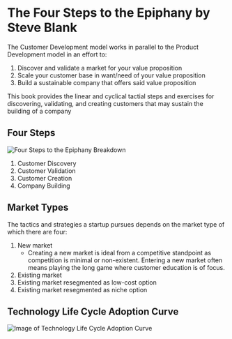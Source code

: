 # The Four Steps to the Epiphany by Steve Blank

The Customer Development model works in parallel to the Product Development model in an effort to:
1. Discover and validate a market for your value proposition
2. Scale your customer base in want/need of your value proposition
3. Build a sustainable company that offers said value proposition

This book provides the linear and cyclical tactial steps and exercises for discovering, validating, and creating customers that may sustain the building of a company

## Four Steps
![Four Steps to the Epiphany Breakdown](https://cdn-images-1.medium.com/max/1600/1*wWrwJrlKM2T8z1nQjeQ39Q.png)
1. Customer Discovery
2. Customer Validation
3. Customer Creation
4. Company Building

## Market Types
The tactics and strategies a startup pursues depends on the market type of which there are four:
1. New market
    - Creating a new market is ideal from a competitive standpoint as competition is minimal or non-existent. Entering a new market often means playing the long game where customer education is of focus.
2. Existing market
3. Existing market resegmented as low-cost option
4. Existing market resegmented as niche option



## Technology Life Cycle Adoption Curve
![Image of Technology Life Cycle Adoption Curve](https://upload.wikimedia.org/wikipedia/commons/d/d3/Technology-Adoption-Lifecycle.png)
